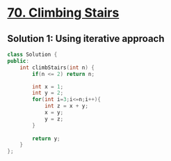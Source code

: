 # [70. Climbing Stairs](https://leetcode.com/problems/climbing-stairs/description/)

## Solution 1: Using iterative approach
```c++
class Solution {
public:
    int climbStairs(int n) {
        if(n <= 2) return n;

        int x = 1;
        int y = 2;
        for(int i=3;i<=n;i++){
            int z = x + y;
            x = y;
            y = z;
        }
        
        return y;
    }
};
```